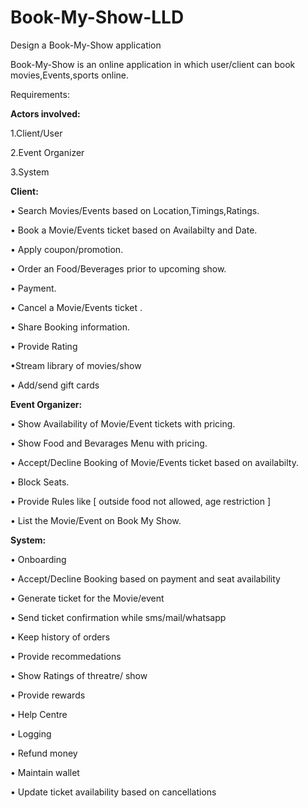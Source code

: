 # Book-My-Show-LLD 
Design a Book-My-Show application

Book-My-Show is an online application in which user/client can book movies,Events,sports online.

Requirements:

**Actors involved:**

1.Client/User

2.Event Organizer

3.System

**Client:**

•	Search Movies/Events based on Location,Timings,Ratings.

•	Book a Movie/Events ticket based on Availabilty and Date.

•	Apply coupon/promotion.

•	Order an Food/Beverages prior to upcoming show.

•	Payment.

•	Cancel a Movie/Events ticket .

•	Share Booking information.

•	Provide Rating

•Stream library of movies/show

•	Add/send gift cards

**Event Organizer:**

•	Show Availability of Movie/Event tickets with pricing.

• Show Food and Bevarages Menu with pricing.

•	Accept/Decline Booking of Movie/Events ticket based on availabilty.

•	Block Seats.

•	Provide Rules like [ outside food not allowed, age restriction ]

•	List the Movie/Event on Book My Show.

**System:**

•	Onboarding

•	Accept/Decline Booking based on payment and seat availability

•	Generate ticket for the Movie/event

•	Send ticket confirmation while sms/mail/whatsapp

•	Keep history of orders

•	Provide recommedations

•	Show Ratings of threatre/ show

•	Provide rewards

•	Help Centre

•	Logging

•	Refund money

•	Maintain wallet

•	Update ticket availability based on cancellations








